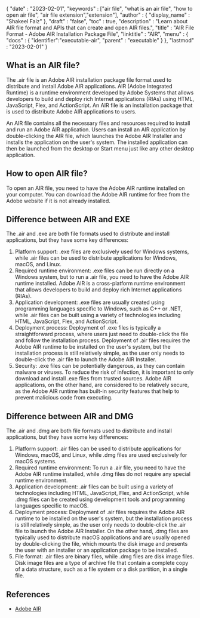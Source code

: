 {
  "date" : "2023-02-01",
  "keywords" : ["air file", "what is an air file", "how to open air file", "air file extension","extension"],
  "author" : {
    "display_name" : "Shakeel Faiz"
  },
  "draft" : "false",
  "toc" : true,
  "description" : "Learn about AIR file format and APIs that can create and open AIR files.",
  "title" : "AIR File Format - Adobe AIR Installation Package File",
  "linktitle" : "AIR",
  "menu" : {
    "docs" : {
      "identifier":"executable-air",
      "parent" : "executable"
    }
  },
  "lastmod" : "2023-02-01"
}

## What is an AIR file?

The .air file is an Adobe AIR installation package file format used to distribute and install Adobe AIR applications. AIR (Adobe Integrated Runtime) is a runtime environment developed by Adobe Systems that allows developers to build and deploy rich Internet applications (RIAs) using HTML, JavaScript, Flex, and ActionScript. An AIR file is an installation package that is used to distribute Adobe AIR applications to users.

An AIR file contains all the necessary files and resources required to install and run an Adobe AIR application. Users can install an AIR application by double-clicking the AIR file, which launches the Adobe AIR Installer and installs the application on the user's system. The installed application can then be launched from the desktop or Start menu just like any other desktop application.

## How to open AIR file?

To open an AIR file, you need to have the Adobe AIR runtime installed on your computer. You can download the Adobe AIR runtime for free from the Adobe website if it is not already installed.

## Difference between AIR and EXE

The .air and .exe are both file formats used to distribute and install applications, but they have some key differences:

1. Platform support: .exe files are exclusively used for Windows systems, while .air files can be used to distribute applications for Windows, macOS, and Linux.
2. Required runtime environment: .exe files can be run directly on a Windows system, but to run a .air file, you need to have the Adobe AIR runtime installed. Adobe AIR is a cross-platform runtime environment that allows developers to build and deploy rich Internet applications (RIAs).
3. Application development: .exe files are usually created using programming languages specific to Windows, such as C++ or .NET, while .air files can be built using a variety of technologies including HTML, JavaScript, Flex, and ActionScript.
4. Deployment process: Deployment of .exe files is typically a straightforward process, where users just need to double-click the file and follow the installation process. Deployment of .air files requires the Adobe AIR runtime to be installed on the user's system, but the installation process is still relatively simple, as the user only needs to double-click the .air file to launch the Adobe AIR Installer.
5. Security: .exe files can be potentially dangerous, as they can contain malware or viruses. To reduce the risk of infection, it is important to only download and install .exe files from trusted sources. Adobe AIR applications, on the other hand, are considered to be relatively secure, as the Adobe AIR runtime has built-in security features that help to prevent malicious code from executing.

## Difference between AIR and DMG

The .air and .dmg are both file formats used to distribute and install applications, but they have some key differences:

1. Platform support: .air files can be used to distribute applications for Windows, macOS, and Linux, while .dmg files are used exclusively for macOS systems.
2. Required runtime environment: To run a .air file, you need to have the Adobe AIR runtime installed, while .dmg files do not require any special runtime environment.
3. Application development: .air files can be built using a variety of technologies including HTML, JavaScript, Flex, and ActionScript, while .dmg files can be created using development tools and programming languages specific to macOS.
4. Deployment process: Deployment of .air files requires the Adobe AIR runtime to be installed on the user's system, but the installation process is still relatively simple, as the user only needs to double-click the .air file to launch the Adobe AIR Installer. On the other hand, .dmg files are typically used to distribute macOS applications and are usually opened by double-clicking the file, which mounts the disk image and presents the user with an installer or an application package to be installed.
5. File format: .air files are binary files, while .dmg files are disk image files. Disk image files are a type of archive file that contain a complete copy of a data structure, such as a file system or a disk partition, in a single file.

## References
* [Adobe AIR](https://en.wikipedia.org/wiki/Adobe_AIR)
